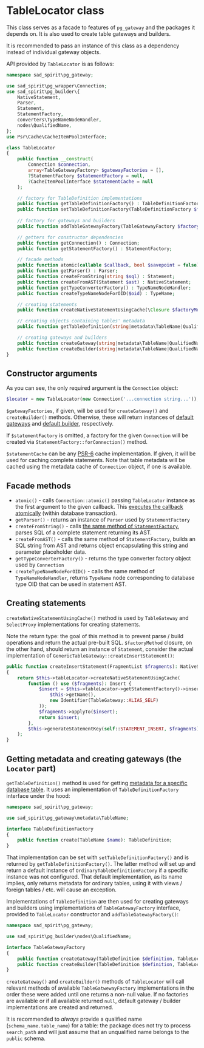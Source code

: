 # TableLocator class

This class serves as a facade to features of `pg_gateway` and the packages it depends on. It is also used
to create table gateways and builders.

It is recommended to pass an instance of this class as a dependency instead of individual gateway objects.

API provided by `TableLocator` is as follows:

```PHP
namespace sad_spirit\pg_gateway;

use sad_spirit\pg_wrapper\Connection;
use sad_spirit\pg_builder\{
    NativeStatement,
    Parser,
    Statement,
    StatementFactory,
    converters\TypeNameNodeHandler,
    nodes\QualifiedName,
};
use Psr\Cache\CacheItemPoolInterface;

class TableLocator
{
    public function __construct(
        Connection $connection,
        array<TableGatewayFactory> $gatewayFactories = [],
        ?StatementFactory $statementFactory = null,
        ?CacheItemPoolInterface $statementCache = null
    );

    // factory for TableDefinition implementations
    public function getTableDefinitionFactory() : TableDefinitionFactory;
    public function setTableDefinitionFactory(TableDefinitionFactory $factory) : $this;
    
    // factory for gateways and builders
    public function addTableGatewayFactory(TableGatewayFactory $factory) : $this;

    // getters for constructor dependencies
    public function getConnection() : Connection;
    public function getStatementFactory() : StatementFactory;

    // facade methods
    public function atomic(callable $callback, bool $savepoint = false) : mixed;
    public function getParser() : Parser;
    public function createFromString(string $sql) : Statement;
    public function createFromAST(Statement $ast) : NativeStatement;
    public function getTypeConverterFactory() : TypeNameNodeHandler;
    public function createTypeNameNodeForOID($oid) : TypeName;

    // creating statements
    public function createNativeStatementUsingCache(\Closure $factoryMethod, ?string $cacheKey) : NativeStatement;

    // creating objects containing tables' metadata
    public function getTableDefinition(string|metadata\TableName|QualifiedName $name) : TableDefinition;

    // creating gateways and builders
    public function createGateway(string|metadata\TableName|QualifiedName $name) : TableGateway;
    public function createBuilder(string|metadata\TableName|QualifiedName $name) : builders\FragmentListBuilder;
}
```

## Constructor arguments

As you can see, the only required argument is the `Connection` object:
```PHP
$locator = new TableLocator(new Connection('...connection string...'));
```

`$gatewayFactories`, if given, will be used for `createGateway()` and `createBuilder()` methods. Otherwise,
these will return instances of [default gateways](./gateways.md) and [default builder](./builders-methods.md),
respectively.

If `$statementFactory` is omitted, a factory for the given `Connection` will be created
via `StatementFactory::forConnection()` method.

`$statementCache` can be any [PSR-6](https://www.php-fig.org/psr/psr-6/) cache implementation. If given,
it will be used for caching complete statements. Note that table metadata will be cached using
the metadata cache of `Connection` object, if one is available.

## Facade methods

 * `atomic()` - calls `Connection::atomic()` passing
   `TableLocator` instance as the first argument to the given callback. This
   [executes the callback atomically](https://github.com/sad-spirit/pg-wrapper/wiki/transactions)
   (within database transaction).
 * `getParser()` - returns an instance of `Parser` used by `StatementFactory`
 * `createFromString()` - calls
   [the same method of `StatementFactory`](https://github.com/sad-spirit/pg-builder/wiki/StatementFactory),
   parses SQL of a complete statement returning its AST.
 * `createFromAST()` - calls the same method of `StatementFactory`, builds an SQL string
   from AST and returns object encapsulating this string and parameter placeholder data.
 * `getTypeConverterFactory()` - returns the type converter factory object used by `Connection`
 * `createTypeNameNodeForOID()` - calls the same method of `TypeNameNodeHandler`, returns `TypeName` node
   corresponding to database type OID that can be used in statement AST.

## Creating statements

`createNativeStatementUsingCache()` method is used by `TableGateway` and `SelectProxy` implementations
for creating statements.

Note the return type: the goal of this method is to prevent parse / build operations and return the actual pre-built SQL.
`$factoryMethod` closure, on the other hand, should return an instance of `Statement`, consider the actual 
implementation of `GenericTableGateway::createInsertStatement()`:
```PHP
public function createInsertStatement(FragmentList $fragments): NativeStatement
{
    return $this->tableLocator->createNativeStatementUsingCache(
        function () use ($fragments): Insert {
            $insert = $this->tableLocator->getStatementFactory()->insert(new InsertTarget(
                $this->getName(),
                new Identifier(TableGateway::ALIAS_SELF)
            ));
            $fragments->applyTo($insert);
            return $insert;
        },
        $this->generateStatementKey(self::STATEMENT_INSERT, $fragments)
    );
}
```

## Getting metadata and creating gateways (the `Locator` part)

`getTableDefinition()` method is used for getting [metadata for a specific database table](./metadata.md).
It uses an implementation of `TableDefinitionFactory` interface under the hood:
```PHP
namespace sad_spirit\pg_gateway;

use sad_spirit\pg_gateway\metadata\TableName;

interface TableDefinitionFactory
{
    public function create(TableName $name): TableDefinition;
}
```

That implementation can be set with `setTableDefinitionFactory()` and is returned by `getTableDefinitionFactory()`.
The latter method will set up and return a default instance of `OrdinaryTableDefinitionFactory` if a specific instance
was not configured. That default implementation, as its name implies, only returns metadata for ordinary tables,
using it with views / foreign tables / etc. will cause an exception.

Implementations of `TableDefinition` are then used for creating gateways and builders using implementations
of `TableGatewayFactory` interface, provided to `TableLocator` constructor and `addTableGatewayFactory()`:
```PHP
namespace sad_spirit\pg_gateway;

use sad_spirit\pg_builder\nodes\QualifiedName;

interface TableGatewayFactory
{
    public function createGateway(TableDefinition $definition, TableLocator $tableLocator): ?TableGateway;
    public function createBuilder(TableDefinition $definition, TableLocator $tableLocator): ?builders\FragmentListBuilder;
}
```

`createGateway()` and `createBuilder()` methods of `TableLocator` will call relevant methods of available
`TableGatwewayFactory` implementations in the order these were added until one returns a non-null value.
If no factories are available or if all available returned `null`, default gateway / builder implementations
are created and returned.

It is recommended to *always* provide a qualified name (`schema_name.table_name`) for a table: the package does not try 
to process `search_path` and will just assume that an unqualified name belongs to the `public` schema.